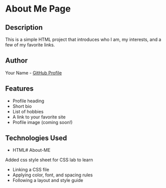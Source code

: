 # About Me Page

## Description
This is a simple HTML project that introduces who I am, my interests, and a few of my favorite links.

## Author
Your Name - [GitHub Profile](https://github.com/your-username)

## Features
- Profile heading
- Short bio
- List of hobbies
- A link to your favorite site
- Profile image (coming soon!)

## Technologies Used
- HTML# About-ME
 
 Added css style sheet for CSS lab to learn 
 - Linking a CSS file
 - Applying color, font, and spacing rules
 - Following a layout and style guide


